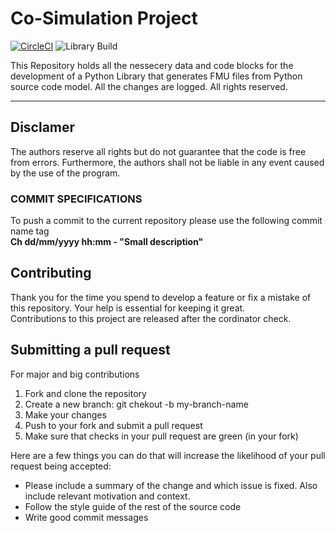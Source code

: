 

# Co-Simulation Project
[![CircleCI](https://circleci.com/gh/iammix/CoSimulation/tree/master.svg?style=shield&circle-token=bf21c60cf35ade09fc040b470f01cd58fa6c3609)](https://circleci.com/gh/iammix/CoSimulation/tree/master) ![Library Build](https://github.com/iammix/CoSimulation/workflows/Library%20Build/badge.svg)

This Repository holds all the nessecery data and code blocks for the development of a Python Library that generates FMU files from Python source code model. 
All the changes are logged.
All rights reserved.
___
## Disclamer
The authors reserve all rights but do not guarantee that the code is free from errors. Furthermore, the authors shall not be liable in any event caused by the use of the program.


### COMMIT SPECIFICATIONS
To push a commit to the current repository please use the following commit name tag  
**Ch dd/mm/yyyy hh:mm - "Small description"**

## Contributing

Thank you for the time you spend to develop a feature or fix a mistake of this repository. Your help is essential for keeping it great.  
Contributions to this project are released after the cordinator check.

## Submitting a pull request

For major and big contributions
1. Fork and clone the repository
2. Create a new branch: git chekout -b my-branch-name
3. Make your changes
4. Push to your fork and submit a pull request
5. Make sure that checks in your pull request are green (in your fork)

Here are a few things you can do that will increase the likelihood of your pull request being accepted:
* Please include a summary of the change and which issue is fixed. Also include relevant motivation and context.
* Follow the style guide of the rest of the source code
* Write good commit messages
